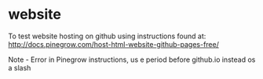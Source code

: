 # website
To test website hosting on github using instructions found at:
http://docs.pinegrow.com/host-html-website-github-pages-free/

Note - Error in Pinegrow instructions, us e period before github.io instead os a slash
